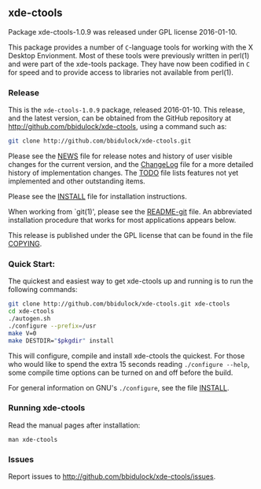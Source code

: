 
## xde-ctools

Package xde-ctools-1.0.9 was released under GPL license 2016-01-10.

This package provides a number of `C`-language tools for working with
the X Desktop Envionment.  Most of these tools were previously written
in perl(1) and were part of the xde-tools package.  They have now been
codified in `C` for speed and to provide access to libraries not
available from perl(1).

### Release

This is the `xde-ctools-1.0.9` package, released 2016-01-10.  This release,
and the latest version, can be obtained from the GitHub repository at
http://github.com/bbidulock/xde-ctools, using a command such as:

```bash
git clone http://github.com/bbidulock/xde-ctools.git
```

Please see the [NEWS](NEWS) file for release notes and history of user visible
changes for the current version, and the [ChangeLog](ChangeLog) file for a more
detailed history of implementation changes.  The [TODO](TODO) file lists
features not yet implemented and other outstanding items.

Please see the [INSTALL](INSTALL) file for installation instructions.

When working from `git(1)', please see the [README-git](README-git) file.  An
abbreviated installation procedure that works for most applications
appears below.

This release is published under the GPL license that can be found in
the file [COPYING](COPYING).

### Quick Start:

The quickest and easiest way to get xde-ctools up and running is to run
the following commands:

```bash
git clone http://github.com/bbidulock/xde-ctools.git xde-ctools
cd xde-ctools
./autogen.sh
./configure --prefix=/usr
make V=0
make DESTDIR="$pkgdir" install
```

This will configure, compile and install xde-ctools the quickest.  For
those who would like to spend the extra 15 seconds reading `./configure
--help`, some compile time options can be turned on and off before the
build.

For general information on GNU's `./configure`, see the file [INSTALL](INSTALL).

### Running xde-ctools

Read the manual pages after installation:

    man xde-ctools

### Issues

Report issues to http://github.com/bbidulock/xde-ctools/issues.

